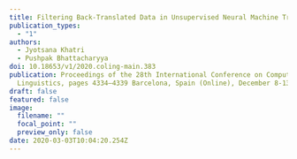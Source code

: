 ```yaml
---
title: Filtering Back-Translated Data in Unsupervised Neural Machine Translation
publication_types:
  - "1"
authors:
  - Jyotsana Khatri
  - Pushpak Bhattacharyya
doi: 10.18653/v1/2020.coling-main.383
publication: Proceedings of the 28th International Conference on Computational
  Linguistics, pages 4334–4339 Barcelona, Spain (Online), December 8-13, 2020
draft: false
featured: false
image:
  filename: ""
  focal_point: ""
  preview_only: false
date: 2020-03-03T10:04:20.254Z
---
```

